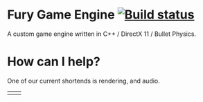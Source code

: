 # Fury Game Engine [![Build status](https://ci.appveyor.com/api/projects/status/ykqix1owrt4f0w1k?svg=true)](https://ci.appveyor.com/project/createjump/fury-engine)


A custom game engine written in C++ / DirectX 11 / Bullet Physics.

# How can I help?
One of our current shortends is rendering, and audio.
 
 
|   |   |
|---|---|
|   |   |

